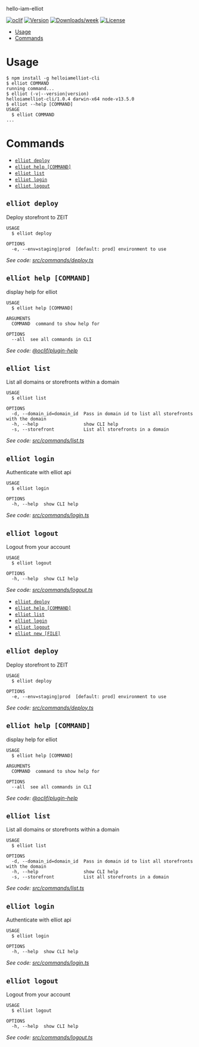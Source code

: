 hello-iam-elliot

[![oclif](https://img.shields.io/badge/cli-oclif-brightgreen.svg)](https://oclif.io)
[![Version](https://img.shields.io/npm/v/elliot-cli.svg)](https://npmjs.org/package/hello-iam-elliot)
[![Downloads/week](https://img.shields.io/npm/dw/elliot-cli.svg)](https://npmjs.org/package/hello-iam-elliot)
[![License](https://img.shields.io/npm/l/elliot-cli.svg)](https://github.com/helloiamelliot/elliot-cli/blob/master/package.json)

<!-- toc -->
* [Usage](#usage)
* [Commands](#commands)
<!-- tocstop -->
# Usage
<!-- usage -->
```sh-session
$ npm install -g helloiamelliot-cli
$ elliot COMMAND
running command...
$ elliot (-v|--version|version)
helloiamelliot-cli/1.0.4 darwin-x64 node-v13.5.0
$ elliot --help [COMMAND]
USAGE
  $ elliot COMMAND
...
```
<!-- usagestop -->
# Commands
<!-- commands -->
* [`elliot deploy`](#elliot-deploy)
* [`elliot help [COMMAND]`](#elliot-help-command)
* [`elliot list`](#elliot-list)
* [`elliot login`](#elliot-login)
* [`elliot logout`](#elliot-logout)

## `elliot deploy`

Deploy storefront to ZEIT

```
USAGE
  $ elliot deploy

OPTIONS
  -e, --env=staging|prod  [default: prod] environment to use
```

_See code: [src/commands/deploy.ts](https://github.com/helloiamelliot/elliot-cli/blob/v1.0.4/src/commands/deploy.ts)_

## `elliot help [COMMAND]`

display help for elliot

```
USAGE
  $ elliot help [COMMAND]

ARGUMENTS
  COMMAND  command to show help for

OPTIONS
  --all  see all commands in CLI
```

_See code: [@oclif/plugin-help](https://github.com/oclif/plugin-help/blob/v2.2.3/src/commands/help.ts)_

## `elliot list`

List all domains or storefronts within a domain

```
USAGE
  $ elliot list

OPTIONS
  -d, --domain_id=domain_id  Pass in domain id to list all storefronts with the domain
  -h, --help                 show CLI help
  -s, --storefront           List all storefronts in a domain
```

_See code: [src/commands/list.ts](https://github.com/helloiamelliot/elliot-cli/blob/v1.0.4/src/commands/list.ts)_

## `elliot login`

Authenticate with elliot api

```
USAGE
  $ elliot login

OPTIONS
  -h, --help  show CLI help
```

_See code: [src/commands/login.ts](https://github.com/helloiamelliot/elliot-cli/blob/v1.0.4/src/commands/login.ts)_

## `elliot logout`

Logout from your account

```
USAGE
  $ elliot logout

OPTIONS
  -h, --help  show CLI help
```

_See code: [src/commands/logout.ts](https://github.com/helloiamelliot/elliot-cli/blob/v1.0.4/src/commands/logout.ts)_
<!-- commandsstop -->
* [`elliot deploy`](#elliot-deploy)
* [`elliot help [COMMAND]`](#elliot-help-command)
* [`elliot list`](#elliot-list)
* [`elliot login`](#elliot-login)
* [`elliot logout`](#elliot-logout)
* [`elliot new [FILE]`](#elliot-new-file)

## `elliot deploy`

Deploy storefront to ZEIT

```
USAGE
  $ elliot deploy

OPTIONS
  -e, --env=staging|prod  [default: prod] environment to use
```

_See code: [src/commands/deploy.ts](https://github.com/helloiamelliot/elliot-cli/blob/v1.0.3/src/commands/deploy.ts)_

## `elliot help [COMMAND]`

display help for elliot

```
USAGE
  $ elliot help [COMMAND]

ARGUMENTS
  COMMAND  command to show help for

OPTIONS
  --all  see all commands in CLI
```

_See code: [@oclif/plugin-help](https://github.com/oclif/plugin-help/blob/v2.2.3/src/commands/help.ts)_

## `elliot list`

List all domains or storefronts within a domain

```
USAGE
  $ elliot list

OPTIONS
  -d, --domain_id=domain_id  Pass in domain id to list all storefronts with the domain
  -h, --help                 show CLI help
  -s, --storefront           List all storefronts in a domain
```

_See code: [src/commands/list.ts](https://github.com/helloiamelliot/elliot-cli/blob/v1.0.3/src/commands/list.ts)_

## `elliot login`

Authenticate with elliot api

```
USAGE
  $ elliot login

OPTIONS
  -h, --help  show CLI help
```

_See code: [src/commands/login.ts](https://github.com/helloiamelliot/elliot-cli/blob/v1.0.3/src/commands/login.ts)_

## `elliot logout`

Logout from your account

```
USAGE
  $ elliot logout

OPTIONS
  -h, --help  show CLI help
```

_See code: [src/commands/logout.ts](https://github.com/helloiamelliot/elliot-cli/blob/v1.0.3/src/commands/logout.ts)_
